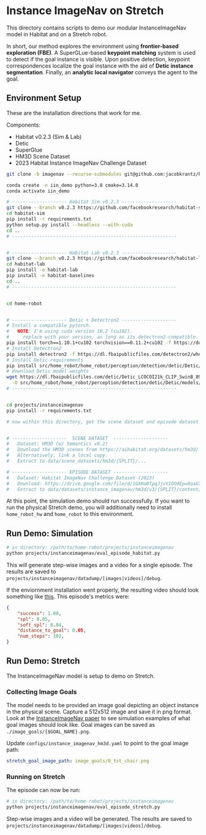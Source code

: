 # Instance ImageNav on Stretch

This directory contains scripts to demo our modular InstanceImageNav model in Habitat and on a Stretch robot.

In short, our method explores the environment using **frontier-based exploration (FBE)**. A SuperGLue-based **keypoint matching** system is used to detect if the goal instance is visible. Upon positive detection, keypoint correspondences localize the goal instance with the aid of **Detic instance segmentation**. Finally, an **analytic local navigator** conveys the agent to the goal.

## Environment Setup

These are the installation directions that work for me.

Components:

- Habitat v0.2.3 (Sim & Lab)
- Detic
- SuperGlue
- HM3D Scene Dataset
- 2023 Habitat Instance ImageNav Challenge Dataset

```bash
git clone -b imagenav --recurse-submodules git@github.com:jacobkrantz/home-robot.git

conda create -n iin_demo python=3.8 cmake=3.14.0
conda activate iin_demo

# -------------------- Habitat Sim v0.2.3 --------------------
git clone --branch v0.2.3 https://github.com/facebookresearch/habitat-sim.git
cd habitat-sim
pip install -r requirements.txt
python setup.py install --headless --with-cuda
cd ..
# ------------------------------------------------------------


# -------------------- Habitat Lab v0.2.3 --------------------
git clone --branch v0.2.3 https://github.com/facebookresearch/habitat-lab.git
cd habitat-lab
pip install -e habitat-lab
pip install -e habitat-baselines
cd ..
# ------------------------------------------------------------


cd home-robot


# -------------------- Detic + Detectron2 --------------------
# Install a compatible pytorch.
#   NOTE: I'm using cuda version 10.2 (cu102).
#     replace with your version, as long as its detectron2-compatible.
pip install torch==1.10.1+cu102 torchvision==0.11.2+cu102 -f https://download.pytorch.org/whl/cu102/torch_stable.html
# Install Detectron2
pip install detectron2 -f https://dl.fbaipublicfiles.com/detectron2/wheels/cu102/torch1.10/index.html
# Install Detic requirements
pip install src/home_robot/home_robot/perception/detection/detic/Detic/requirements.txt
# download Detic model weights
wget https://dl.fbaipublicfiles.com/detic/Detic_LCOCOI21k_CLIP_SwinB_896b32_4x_ft4x_max-size.pth \
  -O src/home_robot/home_robot/perception/detection/detic/Detic/models/Detic_LCOCOI21k_CLIP_SwinB_896b32_4x_ft4x_max-size.pth
# ------------------------------------------------------------


cd projects/instanceimagenav
pip install -r requirements.txt

# now within this directory, get the scene dataset and episode dataset:


# --------------------  SCENE DATASET  --------------------
#   Dataset: HM3D (w/ Semantics v0.2)
#   Download the HM3D scenes from https://aihabitat.org/datasets/hm3d/ 
#   Alternatively, link a local copy.
#   Extract to data/scene_datasets/hm3d/{SPLIT}/...

# -------------------- EPISODE DATASET --------------------
#   Dataset: Habitat ImageNav Challenge Dataset (2023)
#   Download: https://drive.google.com/file/d/1GXHa0TpqJjvV1OO4Epu0aaU7CY1J-iFW/view?usp=share_link
#   Extract to data/datasets/instance_imagenav/hm3d/v3/{SPLIT}/content/{SCENE}.json.gz
```

At this point, the simulation demo should run successfully. If you want to run the physical Stretch demo, you will additionally need to install `home_robot_hw` and `home_robot` to this environment.

## Run Demo: Simulation

```bash
# in directory: /path/to/home-robot/projects/instanceimagenav
python projects/instanceimagenav/eval_episode_habitat.py
```

This will generate step-wise images and a video for a single episode. The results are saved to `projects/instanceimagenav/datadump/[images|videos]/debug`.

If the enviornment installation went properly, the resulting video should look something like [this](https://drive.google.com/file/d/1x7WAqF_Gs3IdMdPc2_T-BmlP6evNzXkH/view?usp=share_link). This episode's metrics were:

```json
{
    "success": 1.00,
    "spl": 0.85,
    "soft_spl": 0.84,
    "distance_to_goal": 0.05,
    "num_steps": 102,
}
```

## Run Demo: Stretch

The InstanceImageNav model is setup to demo on Stretch.

### Collecting Image Goals

The model needs to be provided an image goal depicting an object instance in the physical scene. Capture a 512x512 image and save it in png format. Look at the [InstanceImageNav paper](https://arxiv.org/abs/2211.15876) to see simulation examples of what goal images should look like. Goal images can be saved as `./image_goals/{$GOAL_NAME}.png`.

Update `configs/instance_imagenav_hm3d.yaml` to point to the goal image path:

```yaml
stretch_goal_image_path: image_goals/0_tst_chair.png
```

### Running on Stretch

The episode can now be run:

```bash
# in directory: /path/to/home-robot/projects/instanceimagenav
python projects/instanceimagenav/eval_episode_stretch.py
```

Step-wise images and a video will be generated. The results are saved to `projects/instanceimagenav/datadump/[images|videos]/debug`.
